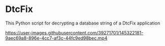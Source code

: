 # DtcFix
This Python script for decrypting a database string of a DtcFix application

https://user-images.githubusercontent.com/39271701/145322181-9aec69a8-896e-4cc7-af3c-44fc9ed98bec.mp4
